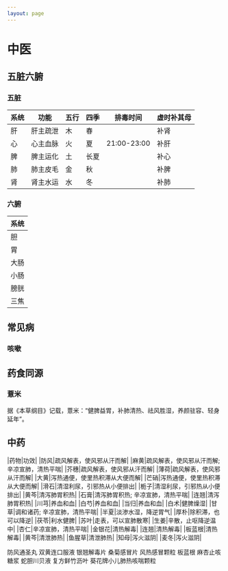 ```yaml
---
layout: page
---
```


# 中医

## 五脏六腑

### 五脏

|系统|功能|五行|四季|排毒时间|虚时补其母|
|---|---|---|---|---|---|
|肝|肝主疏泄|木|春||补肾|
|心|心主血脉|火|夏|21:00-23:00|补肝|
|脾|脾主运化|土|长夏||补心|
|肺|肺主皮毛|金|秋||补脾|
|肾|肾主水运|水|冬||补肺|

### 六腑

|系统|
|---|
|胆|
|胃|
|大肠|
|小肠|
|膀胱|
|三焦|

## 常见病

### 咳嗽

## 药食同源

### 薏米

据《本草纲目》记载，薏米：“健脾益胃，补肺清热、祛风胜湿，养颜驻容、轻身延年”。

## 中药

|药物|功效|
|防风|疏风解表，使风邪从汗而解|
|麻黄|疏风解表，使风邪从汗而解; 辛凉宣肺，清热平喘|
|芥穗|疏风解表，使风邪从汗而解|
|薄荷|疏风解表，使风邪从汗而解|
|大黄|泻热通便，使里热积滞从大便而解|
|芒硝|泻热通便，使里热积滞从大便而解|
|滑石|清湿利尿，引邪热从小便排出|
|栀子|清湿利尿，引邪热从小便排出|
|黄芩|清泻肺胃积热|
|石膏|清泻肺胃积热; 辛凉宣肺，清热平喘|
|连翘|清泻肺胃积热|
|川芎|养血和血|
|白芍|养血和血|
|当归|养血和血|
|白术|健脾燥湿|
|甘草|调和诸药; 辛凉宣肺，清热平喘|
|半夏|淡渗水湿，降逆胃气|
|厚朴|除积滞，也可以降逆|
|茯苓|利水健脾|
|苏叶|走表，可以宣肺散寒|
|生姜|辛散，止呕降逆温中|
|杏仁|辛凉宣肺，清热平喘|
|金银花|清热解毒|
|连翘|清热解毒|
|板蓝根|清热解毒|
|黄芩|清泄肺热|
|鱼腥草|清泄肺热|
|知母|泻火滋阴|
|麦冬|泻火滋阴|

防风通圣丸
双黄连口服液
银翘解毒片
桑菊感冒片
风热感冒颗粒
板蓝根
麻杏止咳糖浆
蛇胆川贝液
复方鲜竹沥叶
葵花牌小儿肺热咳喘颗粒



